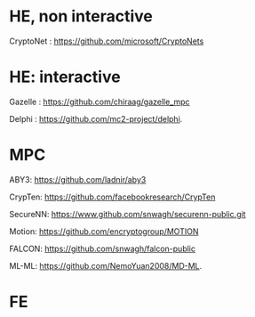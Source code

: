 # HE, non interactive
CryptoNet : https://github.com/microsoft/CryptoNets

# HE: interactive 

Gazelle : https://github.com/chiraag/gazelle_mpc

Delphi : https://github.com/mc2-project/delphi.

# MPC
ABY3: https://github.com/ladnir/aby3

CrypTen: https://github.com/facebookresearch/CrypTen

SecureNN: https://www.github.com/snwagh/securenn-public.git

Motion: https://github.com/encryptogroup/MOTION

FALCON: https://github.com/snwagh/falcon-public

ML-ML:  https://github.com/NemoYuan2008/MD-ML.


# FE
